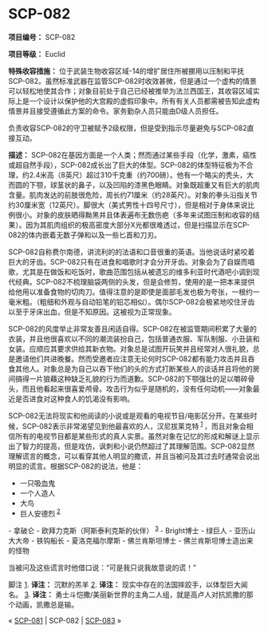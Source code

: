 # SCP-082
                        


**项目编号：** SCP-082

**项目等级：** Euclid

**特殊收容措施：** 位于武装生物收容区域-14的增扩居住所被挪用以压制和平抚SCP-082。虽然标准武器在监管SCP-082时收效甚微，但是通过一个虚构的情景可以轻松地使其合作；对象目前处于自己已经被推举为法兰西国王，其收容区域实际上是一个设计以保护他的大宫殿的虚假印象中。所有有关人员都需被告知此虚构情景并且接受遵循此方案的命令。家务勤杂人员只能由D级人员担任。

负责收容SCP-082的守卫被赋予2级权限，但是受到指示尽量避免与SCP-082直接互动。

**描述：** SCP-082在基因方面是一个人类；然而通过某些手段（化学，激素，癌性或超自然手段），SCP-082成长出了巨大的体型。SCP-082的体型特征极为不合理，约2.4米高（8英尺）超过310千克重（约700磅）。他有一个略尖的秃头，大而圆的下颚，球茎状的鼻子，以及凹陷的漆黑色眼睛。对象既超重又有巨大的肌肉含量。肌肉发达的前肢很危险，周长约71厘米（约28英尺）。对象的拳头沿指关节约30厘米宽（12英尺）。脚很大（美式男性十四号尺寸），但是相对于身体来说比例很小。对象的皮肤晒得黝黑并且体表遍布无数伤疤（多年来试图压制和收容的结果）。因为其肌肉组织的极高密度大部分X光都很难透过，但是扫描显示在SCP-082的体内嵌着无数子弹和以及一些匕首和刀刃。

SCP-082自称费尔南德，讲流利的的法语和口音很重的英语。当他说话时紧咬着巨大的牙齿。SCP-082只有在进食和唱歌时才会分开牙齿。对象会为了自娱而唱歌，尤其是在做饭和吃饭时，歌曲范围包括从被遗忘的维多利亚时代酒吧小调到现代经典。SCP-082不梳理脑袋两侧的头发，但是会修剪，使用的是一把本来提供给他用以准备食物的切肉刀。值得注意的是即使是面部毛发也极为夸张，一根约一毫米粗。（粗细和外观与自动铅笔的铅芯相似）。偶尔SCP-082会极紧地咬住牙齿以至于牙床出血，但是不知原因。这被视为正常现象。

SCP-082的风度举止非常友善且闲适自得。SCP-082在被监管期间积累了大量的衣装，并且他很喜欢以不同的潮流装扮自己，包括普通衣服、军队制服、小丑装和女装。应顺应其要求供给其新衣物。对象总是试图开玩笑并且经常对人很礼貌，总是邀请他们共进晚餐。然而受邀者应注意无论何时SCP-082都有能力攻击并且吞食其他人。对象总是为自己以吞下他们的头的方式打断某些人的谈话并且将他的房间搞得一片狼藉这种缺乏礼貌的行为而道歉。SCP-082的下颚强壮的足以嚼碎骨头，而且他看起来很喜爱颅骨。攻击行为似乎是随机的，没有任何动机——对象最近是否进食对这种食人的饥渴没有影响。

SCP-082无法将现实和他阅读的小说或是观看的电视节目/电影区分开。在某些时候，SCP-082表示非常渴望见到他最喜欢的人，汉尼拔莱克特<sup class='footnoteref'>
 <a shape='rect' class='footnoteref' id='footnoteref-1' href='javascript:;' onclick='WIKIDOT.page.utils.scrollToReference(&apos;footnote-1&apos;)'>1</a>
</sup>，而且对象会相信所有的电视节目都是某些形式的真人实景。虽然对象在记忆的形成和解谜上显示出了智力的提高，但是戏仿，讽刺和小说仍然超过了其理解范围。SCP-082显然理解谎言的概念，可以看穿其他人明显的撒谎，并且当被问及其过去时通常会说出明显的谎言。根据SCP-082的说法，他是：

- 一只吸血鬼
- 一个人造人
- 大鸟
- 巨人安德烈<sup class='footnoteref'>
 <a shape='rect' class='footnoteref' id='footnoteref-2' href='javascript:;' onclick='WIKIDOT.page.utils.scrollToReference(&apos;footnote-2&apos;)'>2</a>
</sup>
- 拿破仑
- 欧拜力克斯（阿斯泰利克斯的伙伴）<sup class='footnoteref'>
 <a shape='rect' class='footnoteref' id='footnoteref-3' href='javascript:;' onclick='WIKIDOT.page.utils.scrollToReference(&apos;footnote-3&apos;)'>3</a>
</sup>
- Bright博士
- 绿巨人
- 亚历山大大帝
- 铁钩船长
- 夏洛克福尔摩斯
- 佛兰肯斯坦博士
- 佛兰肯斯坦博士造出来的怪物

当被问及这些谎言时他借口说：“可是我只说我故意说的谎！”


脚注
<a shape='rect' href='javascript:;' onclick='WIKIDOT.page.utils.scrollToReference(&apos;footnoteref-1&apos;)'>1</a>. **译注：** 沉默的羔羊
<a shape='rect' href='javascript:;' onclick='WIKIDOT.page.utils.scrollToReference(&apos;footnoteref-2&apos;)'>2</a>. **译注：** 现实中存在的法国摔跤手，以体型巨大闻名。
<a shape='rect' href='javascript:;' onclick='WIKIDOT.page.utils.scrollToReference(&apos;footnoteref-3&apos;)'>3</a>. **译注：** 勇士斗恺撒/美丽新世界的主角二人组，就是高卢人对抗凯撒的那个动画，凯撒总是输。



« [SCP-081](/scp-081) | SCP-082 | [SCP-083](/scp-083) »





                    
